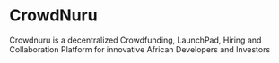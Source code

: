 # CrowdNuru

Crowdnuru is a decentralized Crowdfunding, LaunchPad, Hiring and Collaboration Platform for innovative African Developers and Investors
